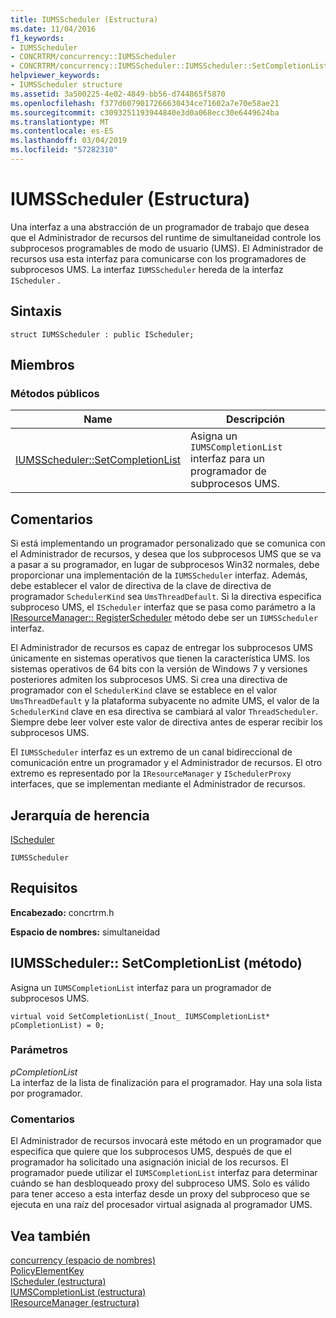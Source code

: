 ```yaml
---
title: IUMSScheduler (Estructura)
ms.date: 11/04/2016
f1_keywords:
- IUMSScheduler
- CONCRTRM/concurrency::IUMSScheduler
- CONCRTRM/concurrency::IUMSScheduler::IUMSScheduler::SetCompletionList
helpviewer_keywords:
- IUMSScheduler structure
ms.assetid: 3a500225-4e02-4849-bb56-d744865f5870
ms.openlocfilehash: f377d6079017266630434ce71602a7e70e58ae21
ms.sourcegitcommit: c3093251193944840e3d0a068ecc30e6449624ba
ms.translationtype: MT
ms.contentlocale: es-ES
ms.lasthandoff: 03/04/2019
ms.locfileid: "57282310"
---
```

# <a name="iumsscheduler-structure"></a>IUMSScheduler (Estructura)

Una interfaz a una abstracción de un programador de trabajo que desea que el Administrador de recursos del runtime de simultaneidad controle los subprocesos programables de modo de usuario (UMS). El Administrador de recursos usa esta interfaz para comunicarse con los programadores de subprocesos UMS. La interfaz `IUMSScheduler` hereda de la interfaz `IScheduler` .

## <a name="syntax"></a>Sintaxis

```
struct IUMSScheduler : public IScheduler;
```

## <a name="members"></a>Miembros

### <a name="public-methods"></a>Métodos públicos

|Name|Descripción|
|----------|-----------------|
|[IUMSScheduler::SetCompletionList](#setcompletionlist)|Asigna un `IUMSCompletionList` interfaz para un programador de subprocesos UMS.|

## <a name="remarks"></a>Comentarios

Si está implementando un programador personalizado que se comunica con el Administrador de recursos, y desea que los subprocesos UMS que se va a pasar a su programador, en lugar de subprocesos Win32 normales, debe proporcionar una implementación de la `IUMSScheduler` interfaz. Además, debe establecer el valor de directiva de la clave de directiva de programador `SchedulerKind` sea `UmsThreadDefault`. Si la directiva especifica subproceso UMS, el `IScheduler` interfaz que se pasa como parámetro a la [IResourceManager:: RegisterScheduler](iresourcemanager-structure.md#registerscheduler) método debe ser un `IUMSScheduler` interfaz.

El Administrador de recursos es capaz de entregar los subprocesos UMS únicamente en sistemas operativos que tienen la característica UMS. los sistemas operativos de 64 bits con la versión de Windows 7 y versiones posteriores admiten los subprocesos UMS. Si crea una directiva de programador con el `SchedulerKind` clave se establece en el valor `UmsThreadDefault` y la plataforma subyacente no admite UMS, el valor de la `SchedulerKind` clave en esa directiva se cambiará al valor `ThreadScheduler`. Siempre debe leer volver este valor de directiva antes de esperar recibir los subprocesos UMS.

El `IUMSScheduler` interfaz es un extremo de un canal bidireccional de comunicación entre un programador y el Administrador de recursos. El otro extremo es representado por la `IResourceManager` y `ISchedulerProxy` interfaces, que se implementan mediante el Administrador de recursos.

## <a name="inheritance-hierarchy"></a>Jerarquía de herencia

[IScheduler](ischeduler-structure.md)

`IUMSScheduler`

## <a name="requirements"></a>Requisitos

**Encabezado:** concrtrm.h

**Espacio de nombres:** simultaneidad

##  <a name="setcompletionlist"></a>  IUMSScheduler:: SetCompletionList (método)

Asigna un `IUMSCompletionList` interfaz para un programador de subprocesos UMS.

```
virtual void SetCompletionList(_Inout_ IUMSCompletionList* pCompletionList) = 0;
```

### <a name="parameters"></a>Parámetros

*pCompletionList*<br/>
La interfaz de la lista de finalización para el programador. Hay una sola lista por programador.

### <a name="remarks"></a>Comentarios

El Administrador de recursos invocará este método en un programador que especifica que quiere que los subprocesos UMS, después de que el programador ha solicitado una asignación inicial de los recursos. El programador puede utilizar el `IUMSCompletionList` interfaz para determinar cuándo se han desbloqueado proxy del subproceso UMS. Solo es válido para tener acceso a esta interfaz desde un proxy del subproceso que se ejecuta en una raíz del procesador virtual asignada al programador UMS.

## <a name="see-also"></a>Vea también

[concurrency (espacio de nombres)](concurrency-namespace.md)<br/>
[PolicyElementKey](concurrency-namespace-enums.md)<br/>
[IScheduler (estructura)](ischeduler-structure.md)<br/>
[IUMSCompletionList (estructura)](iumscompletionlist-structure.md)<br/>
[IResourceManager (estructura)](iresourcemanager-structure.md)
